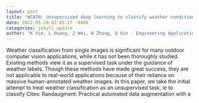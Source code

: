 ```yaml
--- 
layout: post 
title: "WCATN: Unsupervised deep learning to classify weather conditions from outdoor images" 
date: 2022-05-28 02:05:27 -0400 
categories: jekyll update 
author: "K Xie, L Huang, Z Wei, W Zhang, Q Qin - Engineering Applications of Artificial , 2022" 
--- 
```

Weather classification from single images is significant for many outdoor computer vision applications, while it has not been thoroughly studied. Existing methods view it as a supervised task under the guidance of weather labels. Though these methods have made great success, they are not applicable to real-world applications because of their reliance on massive human-annotated weather images. In this paper, we take the initial attempt to treat weather classification as an unsupervised task, ie to classify Cites: Randaugment: Practical automated data augmentation with a
